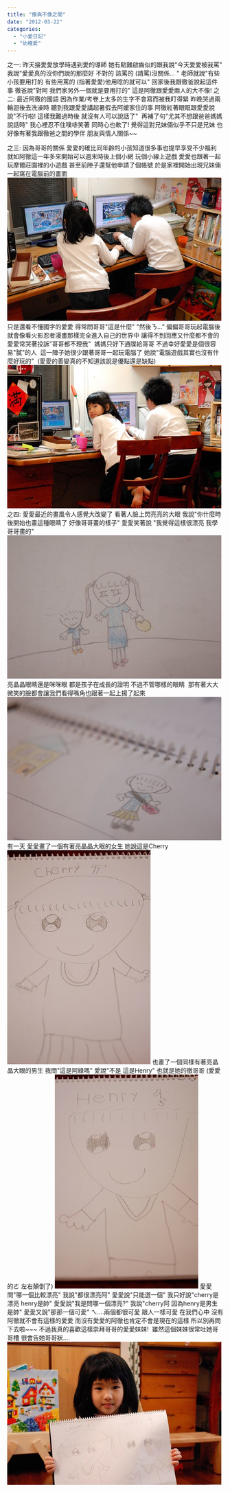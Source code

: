 ```yaml
---
title: "像與不像之間"
date: "2012-03-22"
categories: 
  - "小愛日記"
  - "幼稚愛"
---
```


之一: 昨天接愛愛放學時遇到愛的導師 她有點難啟齒似的跟我說"今天愛愛被我罵" 我說"愛愛真的沒你們說的那麼好 不對的 該罵的 (請罵)沒關係... " 老師就說"有些小孩要用打的 有些用罵的 (指著愛愛)他用唸的就可以" 回家後我跟徹爸說起這件事 徹爸說"對阿 我們家另外一個就是要用打的" 這是阿徹跟愛愛兩人的大不像! 之二: 最近阿徹的國語 因為作業/考卷上太多的生字不會寫而被我盯得緊 昨晚哭過兩輪迴後去洗澡時 聽到我跟愛愛講起暑假去阿嬤家住的事 阿徹紅著眼眶跟愛愛說說"不行啦! 這樣我難過時後 就沒有人可以說話了"  再補了句"尤其不想跟爸爸媽媽說話時" 我心裡忍不住噗哧笑著 同時心也軟了! 覺得這對兄妹倆似乎不只是兄妹 也好像有著我跟徹爸之間的學伴 朋友與情人關係~~

之三: 因為哥哥的關係 愛愛的確比同年齡的小孩知道很多事也提早享受不少福利 就如阿徹這一年多來開始可以週末時後上個小網 玩個小線上遊戲 愛愛也跟著一起玩摩爾莊園裡的小遊戲 甚至前陣子還幫他申請了個帳號 於是家裡開始出現兄妹倆一起窩在電腦前的畫面 ![20120222_2020-DS2_1042](images/6849093300_e5da987c11.jpg) 只是還看不懂國字的愛愛 得常問哥哥"這是什麼" "然後ㄋ..." 偏偏哥哥玩起電腦後就會像看火影忍者漫畫那樣完全進入自己的世界中 讓得不到回應又什麼都不會的愛愛常哭著投訴"哥哥都不理我"  媽媽只好下通牒給哥哥 不過幸好愛愛是個很容易"膩"的人  這一陣子她很少跟著哥哥一起玩電腦了 她說"電腦遊戲其實也沒有什麼好玩的"  (愛愛的善變真的不知道該說是優點還是缺點) ![20120222_2020-DS2_1043](images/6995215181_22170fb33e.jpg) 之四: 愛愛最近的畫風令人感覺大改變了 看著人臉上閃亮亮的大眼 我說"你什麼時後開始也畫這種眼睛了 好像哥哥畫的樣子" 愛愛笑著說 "我覺得這樣很漂亮 我學哥哥畫的" [ ![20120310_1055-DS2_1091](images/6995208361_f22af3ebd3.jpg)](http://www.flickr.com/photos/33703965@N00/6995208361/ "20120310_1055-DS2_1091")亮晶晶眼睛還是咪咪眼 都是孩子在成長的證明 不過不管哪樣的眼睛  那有著大大微笑的臉都會讓我們看得嘴角也跟著一起上揚了起來 [![20120310_1056-DS2_1092](images/6849085796_be65edf163.jpg)](http://www.flickr.com/photos/33703965@N00/6849085796/ "20120310_1056-DS2_1092") 有一天 愛愛畫了一個有著亮晶晶大眼的女生 她說這是Cherry [![20120310_1057-DS2_1094](images/6995207755_df99385911.jpg)](http://www.flickr.com/photos/33703965@N00/6995207755/ "20120310_1057-DS2_1094") 也畫了一個同樣有著亮晶晶大眼的男生 我問"這是阿綠嗎" 愛說"不是 這是Henry" 也就是她的徹哥哥 (愛愛的ㄜ 左右顛倒了) ![20120310_1057-DS2_1095](images/6849085128_308b0bb433.jpg) 愛愛問"哪一個比較漂亮" 我說"都很漂亮阿" 愛愛說"只能選一個" 我只好說"cherry是漂亮 henry是帥" 愛愛說"我是問哪一個漂亮?" 我說"cherry阿 因為henry是男生是帥" 愛愛又說"那那一個可愛" ㄟ....兩個都很可愛 跟人一樣可愛 在我們心中 沒有阿徹就不會有這樣的愛愛 而沒有愛愛的阿徹也肯定不會是現在的這樣 所以別再問下去啦~~~ 不過我真的喜歡這樣崇拜哥哥的愛愛妹妹!  雖然這個妹妹很常吐她哥哥槽 很會告她哥哥狀....[![20120310_1056-DS2_1093](images/6849085628_c48bae2db2.jpg)](http://www.flickr.com/photos/33703965@N00/6849085628/ "20120310_1056-DS2_1093")
